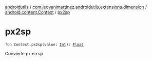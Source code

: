 [androidutils](../../index.md) / [com.jeovanimartinez.androidutils.extensions.dimension](../index.md) / [android.content.Context](index.md) / [px2sp](./px2sp.md)

# px2sp

`fun Context.px2sp(value: `[`Int`](https://kotlinlang.org/api/latest/jvm/stdlib/kotlin/-int/index.html)`): `[`Float`](https://kotlinlang.org/api/latest/jvm/stdlib/kotlin/-float/index.html)

Convierte px en sp

